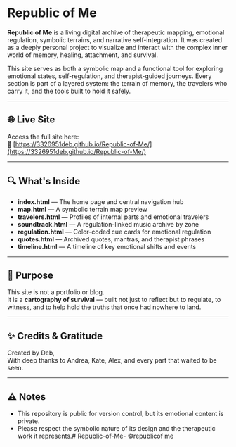 # Republic of Me

**Republic of Me** is a living digital archive of therapeutic mapping, emotional regulation, symbolic terrains, and narrative self-integration. It was created as a deeply personal project to visualize and interact with the complex inner world of memory, healing, attachment, and survival.

This site serves as both a symbolic map and a functional tool for exploring emotional states, self-regulation, and therapist-guided journeys. Every section is part of a layered system: the terrain of memory, the travelers who carry it, and the tools built to hold it safely.

---

## 🌐 Live Site

Access the full site here:  
🔗 [https://3326951deb.github.io/Republic-of-Me/](https://3326951deb.github.io/Republic-of-Me/)

---

## 🔍 What's Inside

- **index.html** — The home page and central navigation hub
- **map.html** — A symbolic terrain map preview
- **travelers.html** — Profiles of internal parts and emotional travelers
- **soundtrack.html** — A regulation-linked music archive by zone
- **regulation.html** — Color-coded cue cards for emotional regulation
- **quotes.html** — Archived quotes, mantras, and therapist phrases
- **timeline.html** — A timeline of key emotional shifts and events

---

## 🧭 Purpose

This site is not a portfolio or blog.  
It is a **cartography of survival** — built not just to reflect but to regulate, to witness, and to help hold the truths that once had nowhere to land.

---

## ✨ Credits & Gratitude

Created by Deb,  
With deep thanks to Andrea, Kate, Alex, and every part that waited to be seen.

---

## ⚠️ Notes

- This repository is public for version control, but its emotional content is private.
- Please respect the symbolic nature of its design and the therapeutic work it represents.# Republic-of-Me- ©republicof me
